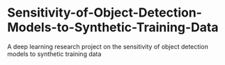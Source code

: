 # Sensitivity-of-Object-Detection-Models-to-Synthetic-Training-Data

A deep learning research project on the sensitivity of object detection models to synthetic training data 

